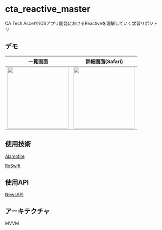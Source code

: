 # cta_reactive_master

CA Tech AccelでiOSアプリ開発におけるReactiveを理解していく学習リポジトリ

## デモ

|一覧画面|詳細画面(Safari)|
|:----:|:----:|
|<img src="https://user-images.githubusercontent.com/50735539/111898191-e4cf7d80-8a67-11eb-9cea-d9870a2b137c.png" width="200px">|<img src="https://user-images.githubusercontent.com/50735539/111898196-e7ca6e00-8a67-11eb-8373-1ca1cf83449b.png" width="200px">|

## 使用技術

[Alamofire](https://github.com/Alamofire/Alamofire)

[RxSwift](https://github.com/ReactiveX/RxSwift)

## 使用API
[NewsAPI](https://newsapi.org/)

## アーキテクチャ
MVVM
